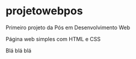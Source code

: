 # projetowebpos
Primeiro projeto da Pós em Desenvolvimento Web

Página web simples com HTML e CSS

Blá blá blá
